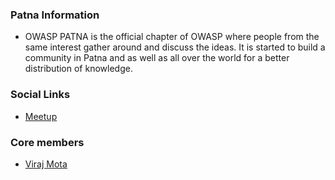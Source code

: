 ### Patna Information
* OWASP PATNA is the official chapter of OWASP where people from the same interest gather around and discuss the ideas. It is started to build a community in Patna and as well as all over the world for a better distribution of knowledge.

### Social Links
* [Meetup](https://www.meetup.com/owasp-patna/)


### Core members
* [Viraj Mota](mailto:virajmota38@gmail.com)

